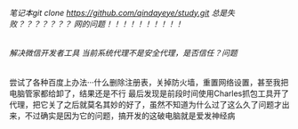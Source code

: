###### 笔记本git clone https://github.com/qindayeye/study.git 总是失败？？？？？？？ 网的问题！！！！！！！！！！

###### 解决微信开发者工具 当前系统代理不是安全代理，是否信任？问题
尝试了各种百度上办法···什么删除注册表，关掉防火墙，重置网络设置，甚至我把电脑管家都给卸了，结果还是不行
最后发现是前段时间使用Charles抓包工具开了代理，把它关了之后就莫名其妙的好了，虽然不知道为什么过了这么久了问题才出来，不过确实是因为它的问题，搞开发的这破电脑就是爱发神经病







































